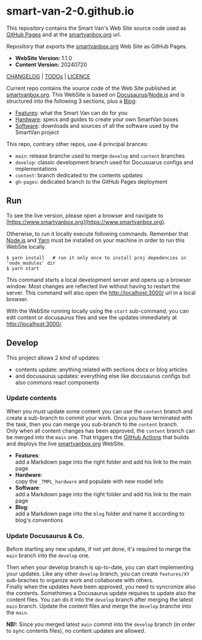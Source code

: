 # smart-van-2-0.github.io

This repository contains the Smart Van's Web Site source code used as [GitHub Pages](https://smart-van-2-0.github.io/)
and at the [smartvanbox.org](https://www.smartvanbox.org) url.

Repository that exports the [smartvanbox.org](https://www.smartvanbox.org)
Web Site as GitHub Pages.

* **WebSite Version:** 1.1.0
* **Content Version:** 20240720

[CHANGELOG](CHANGELOG.md) | [TODOs](TODOs.md) | [LICENCE](LICENCE.md)

Current repo contains the source code of the Web Site published at [smartvanbox.org](https://www.smartvanbox.org).
This WebSite is based on [Docusaurus](https://docusaurus.io/)/[Node.js](https://nodejs.org/en)
and is structured into the following 3 sections, plus a [Blog](https://www.smartvanbox.org/blog):

* [Features](https://www.smartvanbox.org/docs/category/features): what the Smart Van can do for you
* [Hardware](https://www.smartvanbox.org/docs/category/hardware): specs and guides to create your own SmartVan boxes
* [Software](https://www.smartvanbox.org/docs/category/software): downloads and sources of all the software used by the SmartVan project

This repo, contrary other repos, use 4 principal brances:
* `main`: release branche used to merge `develop` and `content` branches
* `develop`: classic development branch used for Docusuarus configs and implementations
* `content`: branch dedicated to the contents updates
* `gh-pages`: dedicated branch to the GitHub Pages deployment


## Run

To see the live version, please open a browser and navigate to [https://www.smartvanbox.org](https://www.smartvanbox.org).

Otherwise, to run it locally execute following commands. Remember that [Node.js](https://nodejs.org/en)
and [Yarn](https://yarnpkg.com/) must be installed on your machine in order to
run this WebSite locally.

```shell
$ yarn install   # run it only once to install proj depedencies in 'node_modules' dir
$ yarn start
```

This command starts a local development server and opens up a browser window.
Most changes are reflected live without having to restart the server.
This command will also open the [http://localhost:3000/](http://localhost:3000/)
url in a local browser.

With the WebSite running locally using the `start` sub-command, you can edit
content or docusaurus files and see the updates immediately at [http://localhost:3000/](http://localhost:3000/).

## Develop

This project allows 2 kind of updates:
* contents update: anything related with sections docs or blog articles
* and docusaurus updates: everything else like docusaurus configs but also commons react components

### Update contents

When you must update some content you can use the `content` branch and create a
sub-branch to commit your work. Once you have terminated with the task, then you
can merge you sub-branch to the `content` branch.<br/>
Only when all content changes has been approved, the `content` branch can be
merged into the `main` one. That triggers the [GitHub Actions](https://github.com/Smart-Van-2-0/smart-van-2-0.github.io/actions)
that builds and deploys the live [smartvanbox.org](https://www.smartvanbox.org)
WebSite.

* **Features**:<br />
  add a Markdown page into the right folder and add his link to the main
  <MapFeature /> page
* **Hardware**:<br />
  copy the `_TMPL_hardware` and populate with new model info
* **Software**:<br />
  add a Markdown page into the right folder and add his link to the main
  <MapSoftware /> page
* **Blog**:<br />
  add a Markdown page into the `blog` folder and name it according to
  blog's conventions
  

### Update Docusaurus & Co.

Before starting any new update, if not yet done, it's required to merge the
`main` branch into the `develop` one.

Then when your develop branch is up-to-date, you can start implementing your
updates. Like any other `develop` branch, you can create `features/XY` sub-braches
to organize work and collaborate with others.<br/>
Finally when the updates have been approved, you need to syncronize also the
contents. Somethimes a Docusaurus update requires to update also the content files.
You can do it into the `develop` branch after merging the latest `main` branch.
Update the content files and merge the `develop` branche into the `main`.

**NB!:** Since you merged latest `main` commit into the `develop` branch (in order
to sync contents files), no content updates are allowed.
